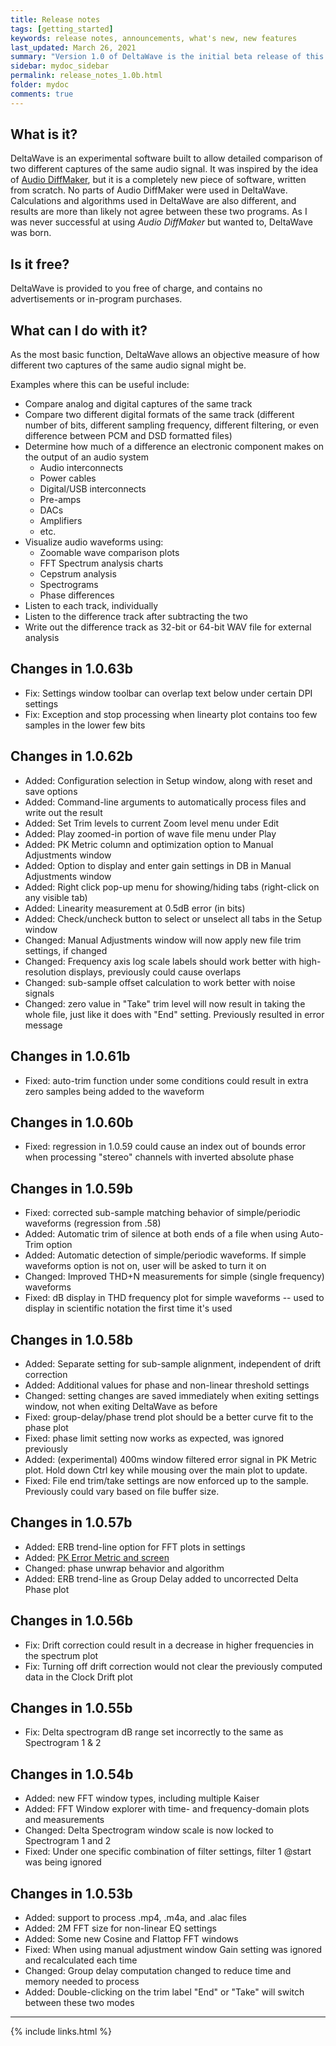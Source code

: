 ```yaml
---
title: Release notes
tags: [getting_started]
keywords: release notes, announcements, what's new, new features
last_updated: March 26, 2021
summary: "Version 1.0 of DeltaWave is the initial beta release of this software. Use at your own risk!"
sidebar: mydoc_sidebar
permalink: release_notes_1.0b.html
folder: mydoc
comments: true
---
```


## What is it?
DeltaWave is an experimental software built to allow detailed comparison of two different captures of the same audio signal.
It was inspired by the idea of [Audio DiffMaker](http://www.libinst.com/Audio%20DiffMaker.htm), but it is a completely new piece of software, written from scratch. No parts of Audio DiffMaker were used in DeltaWave. Calculations and algorithms used in DeltaWave are also different, and results are more than likely not agree between these two programs. As I was never successful at using *Audio DiffMaker* but wanted to, DeltaWave was born.

## Is it free?
DeltaWave is provided to you free of charge, and contains no advertisements or in-program purchases.

## What can I do with it?
As the most basic function, DeltaWave allows an objective measure of how different two captures of the same audio signal might be.

Examples where this can be useful include:

* Compare analog and digital captures of the same track
* Compare two different digital formats of the same track (different number of bits, different sampling frequency, different filtering, or even difference between PCM and DSD formatted files)
* Determine how much of a difference an electronic component makes on the output of an audio system
  * Audio interconnects
  * Power cables
  * Digital/USB interconnects
  * Pre-amps
  * DACs
  * Amplifiers
  * etc.
*  Visualize audio waveforms using:
   *  Zoomable wave comparison plots
   *  FFT Spectrum analysis charts
   *  Cepstrum analysis
   *  Spectrograms
   *  Phase differences
* Listen to each track, individually
* Listen to the difference track after subtracting the two
* Write out the difference track as 32-bit or 64-bit WAV file for external analysis

## Changes in 1.0.63b
* Fix: Settings window toolbar can overlap text below under certain DPI settings
* Fix: Exception and stop processing when linearty plot contains too few samples in the lower few bits

## Changes in 1.0.62b
* Added: Configuration selection in Setup window, along with reset and save options
* Added: Command-line arguments to automatically process files and write out the result
* Added: Set Trim levels to current Zoom level menu under Edit
* Added: Play zoomed-in portion of wave file menu under Play
* Added: PK Metric column and optimization option to Manual Adjustments window
* Added: Option to display and enter gain settings in DB in Manual Adjustments window
* Added: Right click pop-up menu for showing/hiding tabs (right-click on any visible tab)
* Added: Linearity measurement at 0.5dB error (in bits)
* Added: Check/uncheck button to select or unselect all tabs in the Setup window
* Changed: Manual Adjustments window will now apply new file trim settings, if changed
* Changed: Frequency axis log scale labels should work better with high-resolution displays, previously could cause overlaps
* Changed: sub-sample offset calculation to work better with noise signals
* Changed: zero value in "Take" trim level will now result in taking the whole file, just like it does with "End" setting. Previously resulted in error message


## Changes in 1.0.61b
* Fixed: auto-trim function under some conditions could result in extra zero samples being added to the waveform


## Changes in 1.0.60b
* Fixed: regression in 1.0.59 could cause an index out of bounds error when processing "stereo" channels with inverted absolute phase


## Changes in 1.0.59b
* Fixed: corrected sub-sample matching behavior of simple/periodic waveforms (regression from .58)
* Added: Automatic trim of silence at both ends of a file when using Auto-Trim option
* Added: Automatic detection of simple/periodic waveforms. If simple waveforms option is not on, user will be asked to turn it on
* Changed: Improved THD+N measurements for simple (single frequency) waveforms
* Fixed: dB display in THD frequency plot for simple waveforms -- used to display in scientific notation the first time it's used

## Changes in 1.0.58b
* Added: Separate setting for sub-sample alignment, independent of drift correction
* Added: Additional values for phase and non-linear threshold settings
* Changed: setting changes are saved immediately when exiting settings window, not when exiting DeltaWave as before
* Fixed: group-delay/phase trend plot should be a better curve fit to the phase plot
* Fixed: phase limit setting now works as expected, was ignored previously
* Added: (experimental) 400ms window filtered error signal in PK Metric plot. Hold down Ctrl key while mousing over the main plot to update.
* Fixed: File end trim/take settings are now enforced up to the sample. Previously could vary based on file buffer size.


## Changes in 1.0.57b
* Added: ERB trend-line option for FFT plots in settings
* Added: [PK Error Metric and screen](pk_metric.html)
* Changed: phase unwrap behavior and algorithm
* Added: ERB trend-line as Group Delay added to uncorrected Delta Phase plot

## Changes in 1.0.56b
* Fix: Drift correction could result in a decrease in higher frequencies in the spectrum plot
* Fix: Turning off drift correction would not clear the previously computed data in the Clock Drift plot


## Changes in 1.0.55b
* Fix: Delta spectrogram dB range set incorrectly to the same as Spectrogram 1 & 2

## Changes in 1.0.54b
* Added: new FFT window types, including multiple Kaiser
* Added: FFT Window explorer with time- and frequency-domain plots and measurements
* Changed: Delta Spectrogram window scale is now locked to Spectrogram 1 and 2
* Fixed: Under one specific combination of filter settings, filter 1 @start was being ignored

## Changes in 1.0.53b
* Added: support to process .mp4, .m4a, and .alac files
* Added: 2M FFT size for non-linear EQ settings
* Added: Some new Cosine and Flattop FFT windows
* Fixed: When using manual adjustment window Gain setting was ignored and recalculated each time
* Changed: Group delay computation changed to reduce time and memory needed to process
* Added: Double-clicking on the trim label "End" or "Take" will switch between these two modes

 

___
{% include links.html %}
